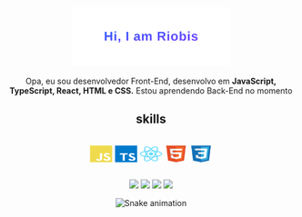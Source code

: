 
  <div align="center">
		<img src="assets/rio.svg" alt="Opa, eu sou Riobis" width="55%"/>
  	</a>
	<p>
		Opa, eu sou desenvolvedor Front-End, desenvolvo em <strong>JavaScript, TypeScript, React, HTML e CSS.</strong> Estou aprendendo Back-End no momento
  </p>


## skills
  <div style="display: inline_block"><br>
    <img align="center" alt="Rio-Js" height="30" width="40" src="https://raw.githubusercontent.com/devicons/devicon/master/icons/javascript/javascript-plain.svg">
    <img align="center" alt="Rio-Ts" height="30" width="40" src="https://raw.githubusercontent.com/devicons/devicon/master/icons/typescript/typescript-plain.svg">
    <img align="center" alt="Rio-React" height="30" width="40" src="https://raw.githubusercontent.com/devicons/devicon/master/icons/react/react-original.svg">
    <img align="center" alt="Rio-HTML" height="30" width="40" src="https://raw.githubusercontent.com/devicons/devicon/master/icons/html5/html5-original.svg">
    <img align="center" alt="Rio-CSS" height="30" width="40" src="https://raw.githubusercontent.com/devicons/devicon/master/icons/css3/css3-original.svg">
</div>
  
##

  <div> 
    <a href="https://instagram.com/riobiss" target="_blank"><img src="https://img.shields.io/badge/-Instagram-%23E4405F?style=for-the-badge&logo=instagram&logoColor=white" target="_blank"></a>
    <a href="https://discord.gg/ukA73ftc" target="_blank"><img src="https://img.shields.io/badge/Discord-7289DA?style=for-the-badge&logo=discord&logoColor=white" target="_blank"></a> 
    <a href="https://mail.google.com/mail/?view=cm&fs=1&to=riobisofc@gmail.com"><img src="https://img.shields.io/badge/-Gmail-%23333?style=for-the-badge&logo=gmail&logoColor=white" target="_blank"></a>
    <a href="https://www.linkedin.com/in/riobiss" target="_blank"><img src="https://img.shields.io/badge/-LinkedIn-%230077B5?style=for-the-badge&logo=linkedin&logoColor=white" target="_blank"></a> 
</div>

  ![Snake animation](https://github.com/cadudias/cadudias/blob/output/github-contribution-grid-snake.svg)
